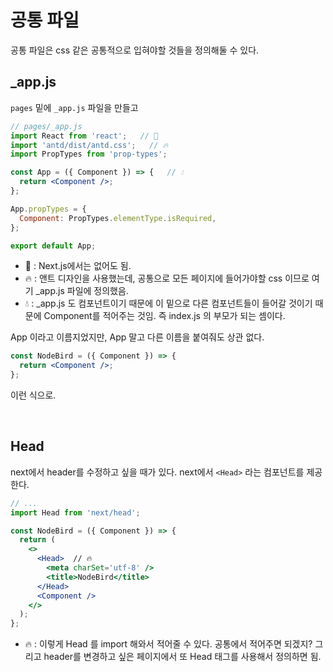 # 공통 파일

공통 파일은 css 같은 공통적으로 입혀야할 것들을 정의해둘 수 있다.

## _app.js

 `pages` 밑에 `_app.js` 파일을 만들고 

```jsx
// pages/_app.js
import React from 'react';   // 👻
import 'antd/dist/antd.css';   // 🔥
import PropTypes from 'prop-types';

const App = ({ Component }) => {   // 💧
  return <Component />;
};

App.propTypes = {
  Component: PropTypes.elementType.isRequired,
};

export default App;
```

- 👻 : Next.js에서는 없어도 됨.
- 🔥 : 앤트 디자인을 사용했는데, 공통으로 모든 페이지에 들어가야할 css 이므로 여기 _app.js 파일에 정의했음.
- 💧 : _app.js 도 컴포넌트이기 때문에 이 밑으로 다른 컴포넌트들이 들어갈 것이기 때문에 Component를 적어주는 것임. 즉 index.js 의 부모가 되는 셈이다.

App 이라고 이름지었지만, App 말고 다른 이름을 붙여줘도 상관 없다.

```jsx
const NodeBird = ({ Component }) => {
  return <Component />;
};
```

이런 식으로.

<br/>

## Head

next에서 header를 수정하고 싶을 때가 있다. next에서 `<Head>` 라는 컴포넌트를 제공한다.

```jsx
// ...
import Head from 'next/head';

const NodeBird = ({ Component }) => {
  return (
    <>
      <Head>  // 🔥
        <meta charSet='utf-8' />
        <title>NodeBird</title>
      </Head>
      <Component />
    </>
  );
};
```

- 🔥 : 이렇게 Head 를 import 해와서 적어줄 수 있다. 공통에서 적어주면 되겠지? 그리고 header를 변경하고 싶은 페이지에서 또 Head 태그를 사용해서 정의하면 됨.

